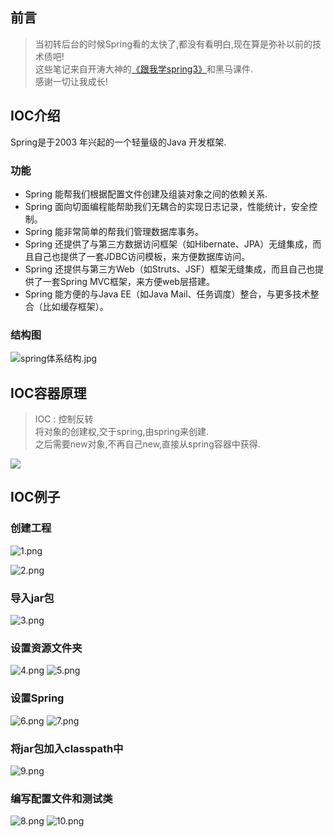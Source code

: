 ## 前言
> 当初转后台的时候Spring看的太快了,都没有看明白,现在算是弥补以前的技术债吧!<br/>
> 这些笔记来自开涛大神的[《跟我学spring3》](http://jinnianshilongnian.iteye.com/blog/1482071)和黑马课件.<br/>
> 感谢一切让我成长!

## IOC介绍

Spring是于2003 年兴起的一个轻量级的Java 开发框架.

### 功能
- Spring 能帮我们根据配置文件创建及组装对象之间的依赖关系.
- Spring 面向切面编程能帮助我们无耦合的实现日志记录，性能统计，安全控制。
- Spring 能非常简单的帮我们管理数据库事务。
- Spring 还提供了与第三方数据访问框架（如Hibernate、JPA）无缝集成，而且自己也提供了一套JDBC访问模板，来方便数据库访问。
- Spring 还提供与第三方Web（如Struts、JSF）框架无缝集成，而且自己也提供了一套Spring MVC框架，来方便web层搭建。
- Spring 能方便的与Java EE（如Java Mail、任务调度）整合，与更多技术整合（比如缓存框架）。

### 结构图

![spring体系结构.jpg](https://ooo.0o0.ooo/2017/06/01/593006cb02e69.jpg)

## IOC容器原理
> IOC : 控制反转<br/>
> 将对象的创建权,交于spring,由spring来创建.<br/>
> 之后需要new对象,不再自己new,直接从spring容器中获得.

![](http://sishuok.com/forum/upload/2012/2/19/2e57867020e686671fde7923f891ab69__%E6%9C%AA%E6%A0%87%E9%A2%98-5.jpg)

## IOC例子
### 创建工程
![1.png](https://ooo.0o0.ooo/2017/06/01/59300d82d961c.png)

![2.png](https://ooo.0o0.ooo/2017/06/01/59300d830760a.png)
### 导入jar包
![3.png](https://ooo.0o0.ooo/2017/06/01/59300d830a97f.png)
### 设置资源文件夹
![4.png](https://ooo.0o0.ooo/2017/06/01/59300d840c78b.png)
![5.png](https://ooo.0o0.ooo/2017/06/01/59300d85cca8a.png)
### 设置Spring
![6.png](https://ooo.0o0.ooo/2017/06/01/59300d84b619b.png)
![7.png](https://ooo.0o0.ooo/2017/06/01/59300d845c2e1.png)
### 将jar包加入classpath中
![9.png](https://ooo.0o0.ooo/2017/06/01/59300d85afc63.png)
### 编写配置文件和测试类
![8.png](https://ooo.0o0.ooo/2017/06/01/59300d85b636e.png)
![10.png](https://ooo.0o0.ooo/2017/06/01/59300d8570645.png)